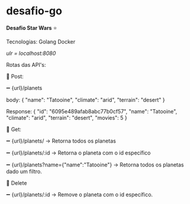 # desafio-go
**Desafio Star Wars**  :star:

Tecnologias:
Golang
Docker

*ulr = localhost:8080*


Rotas das API's:

:large_blue_diamond: Post:

:heavy_minus_sign: {url}/planets

body: {
  "name": "Tatooine",
  "climate": "arid",
  "terrain": "desert"
}

Response:
{
  "id": "6095e489afab8abc77b0cf57",
  "name": "Tatooine",
  "climate": "arid",
  "terrain": "desert",
  "movies": 5
}

:large_blue_diamond: Get:

:heavy_minus_sign: {url}/planets/  -> Retorna todos os planetas

:heavy_minus_sign: {url}/planets/:id  -> Retorna o planeta com o id específico

:heavy_minus_sign: {url}/planets?name={"name":"Tatooine"}  -> Retorna todos os planetas dado um filtro.

:large_blue_diamond: Delete

:heavy_minus_sign: {url}/planets/:id  -> Remove o planeta com o id específico.



